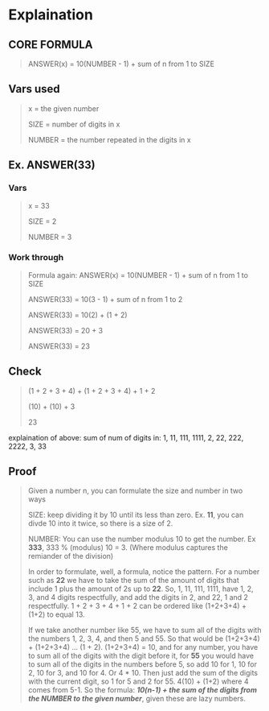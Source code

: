 # Explaination

## CORE FORMULA

>ANSWER(x) = 10(NUMBER - 1) + sum of n from 1 to SIZE

## Vars used

>x = the given number
>
>SIZE = number of digits in x
>
>NUMBER = the number repeated in the digits in x

## Ex. ANSWER(33)

### Vars

>x = 33
>
>SIZE = 2
>
>NUMBER = 3

### Work through

>Formula again: ANSWER(x) = 10(NUMBER - 1) + sum of n from 1 to SIZE
>
>ANSWER(33) = 10(3 - 1) + sum of n from 1 to 2  
>
>ANSWER(33) =  10(2) + (1 + 2)  
>
>ANSWER(33) = 20 + 3  
>
>ANSWER(33) = 23

## Check

> (1 + 2 + 3 + 4) + (1 + 2 + 3 + 4) + 1 + 2
>
> (10) + (10) + 3
>
> 23

explaination of above: sum  of num of digits in: 1, 11, 111, 1111, 2, 22, 222, 2222, 3, 33

## Proof

> Given a number n, you can formulate the size and number in two ways
>
> SIZE: keep dividing it by 10 until its less than zero. Ex. **11**, you can divde 10 into it twice, so there is a size of 2.
>
> NUMBER: You can use the number modulus 10 to get the number. Ex **333**, 333 % (modulus) 10 = 3. (Where modulus captures the remiander of the division)
>
>In order to formulate, well, a formula, notice the pattern. For a number such as **22** we have to take the sum of the amount of digits that include 1 plus the amount of 2s up to **22**. So, 1, 11, 111, 1111, have 1, 2, 3, and 4 digits respectfully, and add the digits in 2, and 22, 1 and 2 respectfully. 1 + 2 + 3 + 4 + 1 + 2 can be ordered like (1+2+3+4) + (1+2) to equal 13.  
>
>If we take another number like 55, we have to sum all of the digits with the numbers 1, 2, 3, 4, and then 5 and 55. So that would be (1+2+3+4) + (1+2+3+4) ... (1 + 2). (1+2+3+4) = 10, and for any number, you have to sum all of the digits with the digit before it, for **55** you would have to sum all of the digits in the numbers before 5, so add 10 for 1, 10 for 2, 10 for 3, and 10 for 4. Or 4 * 10. Then just add the sum of the digits with the current digit, so 1 for 5 and 2 for 55. 4(10) + (1+2) where 4 comes from 5-1. So the formula: ***10(n-1) + the sum of the digits from the NUMBER to the given number***, given these are lazy numbers.
